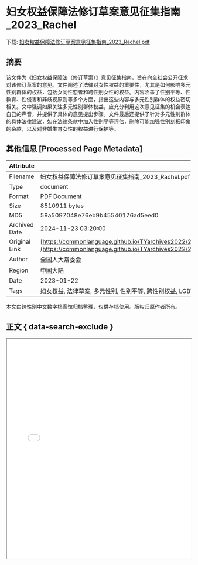 # 妇女权益保障法修订草案意见征集指南_2023_Rachel

<!-- tcd_download_link -->
下载: <a href="../妇女权益保障法修订草案意见征集指南_2023_Rachel.pdf" download>妇女权益保障法修订草案意见征集指南_2023_Rachel.pdf</a>
<!-- tcd_download_link_end -->

## 摘要

<!-- tcd_abstract -->
该文件为《妇女权益保障法（修订草案）》意见征集指南，旨在向全社会公开征求对该修订草案的意见。文件阐述了法律对女性权益的重要性，尤其是如何影响多元性别群体的权益，包括女同性恋者和跨性别女性的权益。内容涵盖了性别平等、性教育、性侵害和非歧视原则等多个方面，指出这些内容与多元性别群体的权益密切相关。文中强调如果关注多元性别群体权益，应充分利用这次意见征集的机会表达自己的声音，并提供了具体的意见提出步骤。文件最后还提供了针对多元性别群体的具体法律建议，如在法律条款中加入性别平等评估，删除可能加强性别刻板印象的条款，以及对非婚生育女性的权益进行保护等。

<!-- tcd_abstract_end -->

## 其他信息 [Processed Page Metadata]

| Attribute       | Value                                  |
|-----------------|----------------------------------------|
| Filename        | 妇女权益保障法修订草案意见征集指南_2023_Rachel.pdf                             |
| Type            | document                                 |
| Format          | PDF Document                               |
| Size            | 8510911 bytes                           |
| MD5             | 59a5097048e76eb9b45540176ad5eed0                                  |
| Archived Date   | 2024-11-23 03:20:00                             |
| Original Link   | [https://commonlanguage.github.io/TYarchives2022/20220112_1%E6%94%B9%E5%8F%98%E5%A6%87%E5%A5%B3%E6%9D%83%E7%9B%8A%E4%BF%9D%E9%9A%9C%E6%B3%95%E4%BF%AE%E8%AE%A2%E8%8D%89%E6%A1%88%E5%BE%81%E6%B1%82%E6%84%8F%E8%A7%81%EF%BC%81%E5%8F%91%E5%87%BA%E4%BD%A0%E7%9A%84%E5%A3%B0%E9%9F%B3.pdf](https://commonlanguage.github.io/TYarchives2022/20220112_1%E6%94%B9%E5%8F%98%E5%A6%87%E5%A5%B3%E6%9D%83%E7%9B%8A%E4%BF%9D%E9%9A%9C%E6%B3%95%E4%BF%AE%E8%AE%A2%E8%8D%89%E6%A1%88%E5%BE%81%E6%B1%82%E6%84%8F%E8%A7%81%EF%BC%81%E5%8F%91%E5%87%BA%E4%BD%A0%E7%9A%84%E5%A3%B0%E9%9F%B3.pdf)                         |
| Author          | 全国人大常委会                               |
| Region          | 中国大陆                               |
| Date            | 2023-01-22                                 |
| Tags            | 妇女权益, 法律草案, 多元性别, 性别平等, 跨性别权益, LGBTQ+, 意见征集, 评估                                 |

本文由跨性别中文数字档案馆归档整理，仅供存档使用。版权归原作者所有。


## 正文 { data-search-exclude }

<!-- tcd_main_text -->
<iframe src="../妇女权益保障法修订草案意见征集指南_2023_Rachel.pdf" width="100%" height="600px">
    <p>无法显示PDF，请下载查看。</p>
</iframe>
<!-- tcd_main_text_end -->

